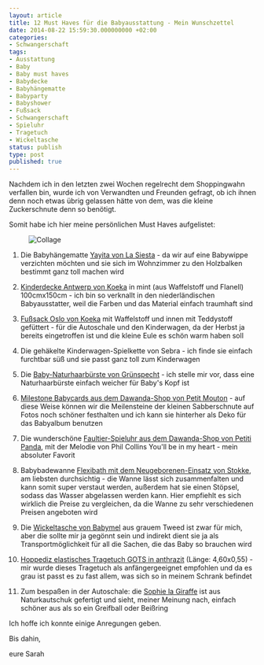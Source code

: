```yaml
---
layout: article
title: 12 Must Haves für die Babyausstattung - Mein Wunschzettel
date: 2014-08-22 15:59:30.000000000 +02:00
categories:
- Schwangerschaft
tags:
- Ausstattung
- Baby
- Baby must haves
- Babydecke
- Babyhängematte
- Babyparty
- Babyshower
- Fußsack
- Schwangerschaft
- Spieluhr
- Tragetuch
- Wickeltasche
status: publish
type: post
published: true
---
```

Nachdem ich in den letzten zwei Wochen regelrecht dem Shoppingwahn verfallen bin, wurde ich von Verwandten und Freunden gefragt, ob ich ihnen denn noch etwas übrig gelassen hätte von dem, was die kleine Zuckerschnute denn so benötigt.

Somit habe ich hier meine persönlichen Must Haves aufgelistet:

<figure>
	<img src="{{ site.url }}/images/img_1152.png" alt="Collage" />
</figure>

1. Die Babyhängematte [Yayita von La Siesta](http://www.lasiesta.com/de/babyhaengematte-yayita/) - da wir auf eine Babywippe verzichten möchten und sie sich im Wohnzimmer zu den Holzbalken bestimmt ganz toll machen wird

2. [Kinderdecke Antwerp von Koeka](http://www.koeka.com/de-de/product/0721/shop-online/bettwäsche/1015--44-011/color-535--533/kinderdecke-waffel-flanell-antwerp.aspx) in mint (aus Waffelstoff und Flanell) 100cmx150cm - ich bin so verknallt in den niederländischen Babyausstatter, weil die Farben und das Material einfach traumhaft sind

3. [Fußsack Oslo von Koeka](http://www.kleinefabriek.com/koeka-baby-fusssack-oslo-waffel-teddy-mint-pebble.html?color=Mint%2FPebble+(535%2F230)&amp;&amp;gclid=CjwKEAjwsdafBRC2rYuDuYXk2TESJACsUN_usxOUoyd6CJG_u_SAehoniEu6-ft-YG6a__i_R_kiCRoCNLfw_wcB) mit Waffelstoff und innen mit Teddystoff gefüttert - für die Autoschale und den Kinderwagen, da der Herbst ja bereits eingetroffen ist und die kleine Eule es schön warm haben soll

4. Die gehäkelte Kinderwagen-Spielkette von Sebra - ich finde sie einfach furchtbar süß und sie passt ganz toll zum Kinderwagen

5. Die [Baby-Naturhaarbürste von Grünspecht](http://www.babyartikel.de/produkt/haarpflege/gruenspecht_baby_naturhaarbuerste_ziegenhaar) - ich stelle mir vor, dass eine Naturhaarbürste einfach weicher für Baby's Kopf ist

6. [Milestone Babycards aus dem Dawanda-Shop von Petit Mouton](http://de.dawanda.com/product/50435562-Milestone-Baby-Cards---Babykarten---Deutsch?partnerid=de_GA2-PLA-C10&amp;gclid=CjwKEAjwsdafBRC2rYuDuYXk2TESJACsUN_uCN02thkD0px20UAcsQfx3mlb-ddRsC1MZZt6qJha1BoCJ67w_wcB) - auf diese Weise können wir die Meilensteine der kleinen Sabberschnute auf Fotos noch schöner festhalten und ich kann sie hinterher als Deko für das Babyalbum benutzen

7. Die wunderschöne [Faultier-Spieluhr aus dem Dawanda-Shop von Petiti Panda](http://de.dawanda.com/product/62542207-Musical-soft-toy-Sloth), mit der Melodie von Phil Collins You'll be in my heart - mein absoluter Favorit 

8. Babybadewanne [Flexibath mit dem Neugeborenen-Einsatz von Stokke](http://www.stokke.com/de-de/kinderzimmer/stokke-flexibath/3288.html), am liebsten durchsichtig - die Wanne lässt sich zusammenfalten und kann somit super verstaut werden, außerdem hat sie einen Stöpsel, sodass das Wasser abgelassen werden kann. Hier empfiehlt es sich wirklich die Preise zu vergleichen, da die Wanne zu sehr verschiedenen Preisen angeboten wird

9. Die [Wickeltasche von Babymel](http://shop.nordstrom.com/s/babymel-satchel-diaper-bag/3613447) aus grauem Tweed ist zwar für mich, aber die sollte mir ja gegönnt sein und indirekt dient sie ja als Transportmöglichkeit für all die Sachen, die das Baby so brauchen wird

10. [Hoppediz elastisches Tragetuch GOTS in anthrazit](http://www.meinpaket.de/de/hoppediz-elastisches-baby-tragetuch-gots-anthrazit-tuch-laenge-langes-4-6-x-0-55-m-/p466794909/?token=81d15f) (Länge: 4,60x0,55) - mir wurde dieses Tragetuch als anfängergeeignet empfohlen und da es grau ist passt es zu fast allem, was sich so in meinem Schrank befindet

11. Zum bespaßen in der Autoschale: die [Sophie la Giraffe](http://www.vulli.fr/fr/collection-jouets-sophie-la-girafe/sophie-la-girafe-25-1/sophie-la-girafe®-1.html) ist aus Naturkautschuk gefertigt und sieht, meiner Meinung nach, einfach schöner aus als so ein Greifball oder Beißring

Ich hoffe ich konnte einige Anregungen geben.

Bis dahin,

eure Sarah


